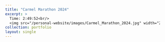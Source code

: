 ```yaml
---
title: "Carmel Marathon 2024"
excerpt: >
  Time: 2:49:52<br/>
  <img src="/personal-website/images/Carmel_Marathon_2024.jpg" width="200" height="300">
collection: portfolio
layout: single
---
```


<div class="strava-embed-placeholder" data-embed-type="activity" data-embed-id="11172961050" data-style="standard" data-from-embed="false"></div><script src="https://strava-embeds.com/embed.js"></script>
